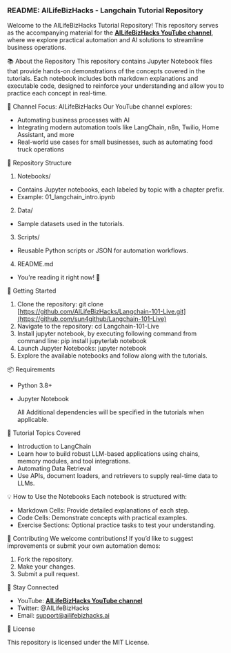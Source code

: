 ### README: AILifeBizHacks - Langchain Tutorial Repository

Welcome to the AILifeBizHacks Tutorial Repository! This repository serves as the accompanying material for the **[AILifeBizHacks YouTube channel](https://www.youtube.com/@AILifeBizHacks)**, where we explore 
practical automation and AI solutions to streamline business operations.

📚 About the Repository
This repository contains Jupyter Notebook files that provide hands-on demonstrations of the concepts covered in the tutorials. Each notebook includes both markdown explanations and executable code, 
designed to reinforce your understanding and allow you to practice each concept in real-time.

🎥 Channel Focus: AILifeBizHacks
Our YouTube channel explores:

- Automating business processes with AI
- Integrating modern automation tools like LangChain, n8n, Twilio, Home Assistant, and more
- Real-world use cases for small businesses, such as automating food truck operations

📁 Repository Structure
1. Notebooks/
- Contains Jupyter notebooks, each labeled by topic with a chapter prefix.
- Example: 01_langchain_intro.ipynb
2. Data/
- Sample datasets used in the tutorials.
3. Scripts/
- Reusable Python scripts or JSON for automation workflows.
4. README.md
- You're reading it right now! 📄

🚀 Getting Started
1. Clone the repository:
git clone [https://github.com/AILifeBizHacks/Langchain-101-Live.git](https://github.com/sun4github/Langchain-101-Live)
2. Navigate to the repository:
cd Langchain-101-Live
3. Install jupyter notebook, by executing following command from command line:
pip install jupyterlab notebook
4. Launch Jupyter Notebooks:
jupyter notebook
5. Explore the available notebooks and follow along with the tutorials.

📦 Requirements
- Python 3.8+
- Jupyter Notebook

  All Additional dependencies will be specified in the tutorials when applicable.

📘 Tutorial Topics Covered

- Introduction to LangChain
- Learn how to build robust LLM-based applications using chains, memory modules, and tool integrations.
- Automating Data Retrieval
- Use APIs, document loaders, and retrievers to supply real-time data to LLMs.

💡 How to Use the Notebooks
Each notebook is structured with:
- Markdown Cells: Provide detailed explanations of each step.
- Code Cells: Demonstrate concepts with practical examples.
- Exercise Sections: Optional practice tasks to test your understanding.

🤝 Contributing
We welcome contributions! If you’d like to suggest improvements or submit your own automation demos:

1. Fork the repository.
2. Make your changes.
3. Submit a pull request.
   
📢 Stay Connected
- YouTube: **[AILifeBizHacks YouTube channel](https://www.youtube.com/@AILifeBizHacks)**
- Twitter: @AILifeBizHacks
- Email: support@ailifebizhacks.ai

📝 License

This repository is licensed under the MIT License.
